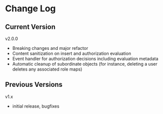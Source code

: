 # Change Log

## Current Version

v2.0.0

- Breaking changes and major refactor
- Content sanitization on insert and authorization evaluation
- Event handler for authorization decisions including evaluation metadata
- Automatic cleanup of subordinate objects (for instance, deleting a user deletes any associated role maps)

## Previous Versions

v1.x 

- initial release, bugfixes
